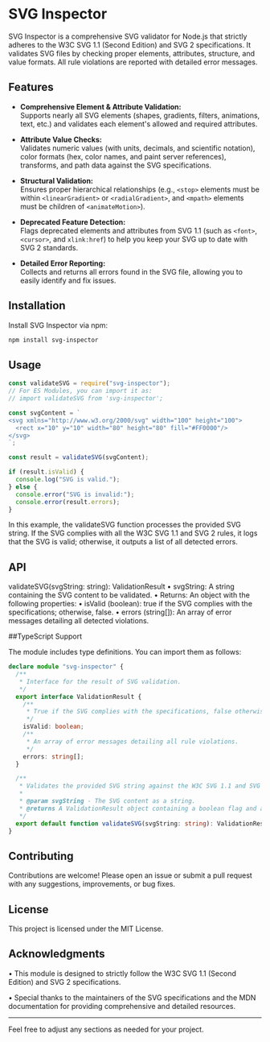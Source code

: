 # SVG Inspector

SVG Inspector is a comprehensive SVG validator for Node.js that strictly adheres to the W3C SVG 1.1 (Second Edition) and SVG 2 specifications. It validates SVG files by checking proper elements, attributes, structure, and value formats. All rule violations are reported with detailed error messages.

## Features

- **Comprehensive Element & Attribute Validation:**  
  Supports nearly all SVG elements (shapes, gradients, filters, animations, text, etc.) and validates each element's allowed and required attributes.

- **Attribute Value Checks:**  
  Validates numeric values (with units, decimals, and scientific notation), color formats (hex, color names, and paint server references), transforms, and path data against the SVG specifications.

- **Structural Validation:**  
  Ensures proper hierarchical relationships (e.g., `<stop>` elements must be within `<linearGradient>` or `<radialGradient>`, and `<mpath>` elements must be children of `<animateMotion>`).

- **Deprecated Feature Detection:**  
  Flags deprecated elements and attributes from SVG 1.1 (such as `<font>`, `<cursor>`, and `xlink:href`) to help you keep your SVG up to date with SVG 2 standards.

- **Detailed Error Reporting:**  
  Collects and returns all errors found in the SVG file, allowing you to easily identify and fix issues.

## Installation

Install SVG Inspector via npm:

```sh
npm install svg-inspector
```

## Usage

```js
const validateSVG = require("svg-inspector");
// For ES Modules, you can import it as:
// import validateSVG from 'svg-inspector';

const svgContent = `
<svg xmlns="http://www.w3.org/2000/svg" width="100" height="100">
  <rect x="10" y="10" width="80" height="80" fill="#FF0000"/>
</svg>
`;

const result = validateSVG(svgContent);

if (result.isValid) {
  console.log("SVG is valid.");
} else {
  console.error("SVG is invalid:");
  console.error(result.errors);
}
```

In this example, the validateSVG function processes the provided SVG string. If the SVG complies with all the W3C SVG 1.1 and SVG 2 rules, it logs that the SVG is valid; otherwise, it outputs a list of all detected errors.

## API

validateSVG(svgString: string): ValidationResult
• svgString: A string containing the SVG content to be validated.
• Returns: An object with the following properties:
• isValid (boolean): true if the SVG complies with the specifications; otherwise, false.
• errors (string[]): An array of error messages detailing all detected violations.

##TypeScript Support

The module includes type definitions. You can import them as follows:

```ts
declare module "svg-inspector" {
  /**
   * Interface for the result of SVG validation.
   */
  export interface ValidationResult {
    /**
     * True if the SVG complies with the specifications, false otherwise.
     */
    isValid: boolean;
    /**
     * An array of error messages detailing all rule violations.
     */
    errors: string[];
  }

  /**
   * Validates the provided SVG string against the W3C SVG 1.1 and SVG 2 specifications.
   *
   * @param svgString - The SVG content as a string.
   * @returns A ValidationResult object containing a boolean flag and an array of errors.
   */
  export default function validateSVG(svgString: string): ValidationResult;
}
```

## Contributing

Contributions are welcome! Please open an issue or submit a pull request with any suggestions, improvements, or bug fixes.

## License

This project is licensed under the MIT License.

## Acknowledgments

• This module is designed to strictly follow the W3C SVG 1.1 (Second Edition) and SVG 2 specifications.

• Special thanks to the maintainers of the SVG specifications and the MDN documentation for providing comprehensive and detailed resources.

---

Feel free to adjust any sections as needed for your project.
